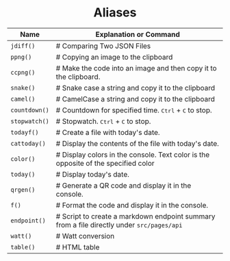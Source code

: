 <h1 align="center">Aliases</h1>

| Name          | Explanation or Command                                                                    |
| ------------- | ----------------------------------------------------------------------------------------- |
| `jdiff()`     | # Comparing Two JSON Files                                                                |
| `ppng()`      | # Copying an image to the clipboard                                                       |
| `ccpng()`     | # Make the code into an image and then copy it to the clipboard.                          |
| `snake()`     | # Snake case a string and copy it to the clipboard                                        |
| `camel()`     | # CamelCase a string and copy it to the clipboard                                         |
| `countdown()` | # Countdown for specified time. <kbd>Ctrl</kbd> + <kbd>C</kbd> to stop.                   |
| `stopwatch()` | # Stopwatch. <kbd>Ctrl</kbd> + <kbd>C</kbd> to stop.                                      |
| `todayf()`    | # Create a file with today's date.                                                        |
| `cattoday()`  | # Display the contents of the file with today's date.                                     |
| `color()`     | # Display colors in the console. Text color is the opposite of the specified color        |
| `today()`     | # Display today's date.                                                                   |
| `qrgen()`     | # Generate a QR code and display it in the console.                                       |
| `f()`         | # Format the code and display it in the console.                                          |
| `endpoint()`  | # Script to create a markdown endpoint summary from a file directly under `src/pages/api` |
| `watt()`      | # Watt conversion                                                                         |
| `table()`     | # HTML table                                                                              |
